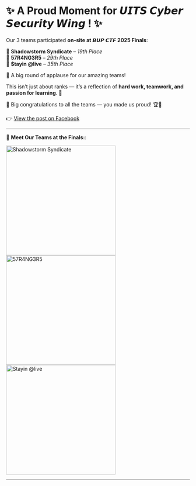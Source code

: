 # ✨ A Proud Moment for 𝙐𝙄𝙏𝙎 𝘾𝙮𝙗𝙚𝙧 𝙎𝙚𝙘𝙪𝙧𝙞𝙩𝙮 𝙒𝙞𝙣𝙜 ! ✨  

Our 3 teams participated **on-site at 𝘽𝙐𝙋 𝘾𝙏𝙁 2025 Finals**:  

🔹 **Shadowstorm Syndicate** – *19th Place*  
🔹 **57R4NG3R5** – *29th Place*  
🔹 **$tayin @live** – *35th Place*  

👏 A big round of applause for our amazing teams!  

This isn’t just about ranks — it’s a reflection of **hard work, teamwork, and passion for learning**. 💪  

🎉 Big congratulations to all the teams — you made us proud! 🏆🚀   

👉 [View the post on Facebook](https://www.facebook.com/uitssec/posts/pfbid0cVvMtbpGUJcfZTbpwjN3omkmkcFeDpX8vnR8oJ5MaMPX9vfE6B9sRDjFtQD1t3ydl)

---

📸 **Meet Our Teams at the Finals:**:  

<img src="assets/images/bupctf/bup1.png" alt="Shadowstorm Syndicate" width="300px">  
<img src="assets/images//bupctf/bup2.png" alt="57R4NG3R5" width="300px">  
<img src="assets/images/bupctf/bup3.png" alt="Stayin @live" width="300px">  

---
